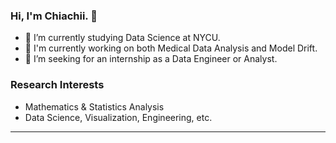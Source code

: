 ### Hi, I'm Chiachii. 👋
- 🌱 I’m currently studying Data Science at NYCU.
- 🔭 I'm currently working on both Medical Data Analysis and Model Drift.
- 🎯 I’m seeking for an internship as a Data Engineer or Analyst.

### Research Interests
- Mathematics & Statistics Analysis
- Data Science, Visualization, Engineering, etc.
---
<!--
### My Github Stats

[![Chiachii's GitHub Stats](https://github-readme-stats.vercel.app/api?username=chiachii&count_private=true&show_icons=true&rank_icon=github&theme=github)](https://github.com/chiachii/github-readme-stats)
-->

<!--
**chiachii/chiachii** is a ✨ _special_ ✨ repository because its `README.md` (this file) appears on your GitHub profile.

Here are some ideas to get you started:

- 🔭 I’m currently working on ...
- 🌱 I’m currently learning ...
- 👯 I’m looking to collaborate on ...
- 🤔 I’m looking for help with ...
- 💬 Ask me about ...
- 📫 How to reach me: ...
- 😄 Pronouns: ...
- ⚡ Fun fact: ...

### My Skills:
- **AI & Data**: PyTorch, TensorFlow, Scikit-Learn, Pandas, Matplotlib, Snorkel, SHAP, GPT-3, SPSS, SmartPLS
- **Blockchain**: Solidity, Vyper, Move, Hardhat, Brownie, Foundry, Slither, IOTA, Bitcoin, IPFS, DIDs, NFT
- **Frontend**: Vue, React, Angular, TypeScript, Tensorflow.js, IndexedDB, Bootstrap, Tailwind, Selenium
- **Backend**: FastAPI, Flask, Django, Expresss.js, Next.js, GraphQL, Java, Scala
- **Database**: MongoDB, PostgreSQL, Redis, LevelDB, Elasticsearch, Weaviate
- **Cloud & Server**: GCP, AWS, Azure, Docker, CI/CD, Google APIs, Firebase, Ubuntu, Nginx
-->
